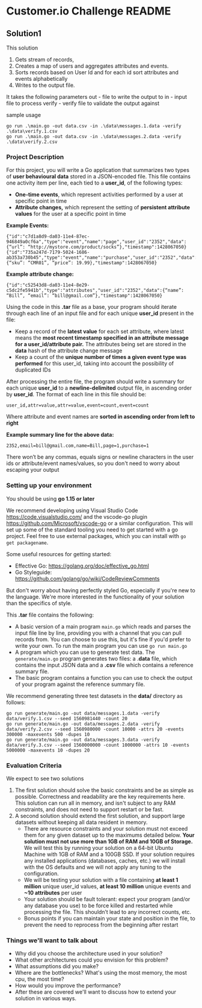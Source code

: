 # Customer.io Challenge README

## Solution1
This solution 
1) Gets stream of records, 
2) Creates a map of users and aggregates attributes and events.
3) Sorts records based on User Id and for each id sort attributes and events alphabetically
4) Writes to the output file.

It takes the following parameters
out - file to write the output to
in - input file to process
verify - verify file to validate the output against

sample usage

```
go run .\main.go -out data.csv -in .\data\messages.1.data -verify .\data\verify.1.csv  
go run .\main.go -out data.csv -in .\data\messages.2.data -verify .\data\verify.2.csv 
```

### Project Description

For this project, you will write a Go application that summarizes two types of **user behavioural data** stored in a JSON-encoded file. This file contains one activity item per line, each tied to a **user_id**, of the following types:

- **One-time events**, which represent activities performed by a user at specific point in time
- **Attribute changes,** which represent the setting of **persistent attribute values** for the user at a specific point in time

**Example Events:**

```
{"id":"c7d1a8d9-da03-11e4-87ec-946849a0cf6a","type":"event","name":"page","user_id":"2352","data":{“url”: “http://mystore.com/product/socks”},"timestamp":1428067050}
{"id":"735a247d-7179-5024-1686-ab353a730b45","type":"event","name":"purchase","user_id":"2352","data":{“sku”: “CMR01”, “price”: 19.99},"timestamp":1428067050}
```

**Example attribute change:**

```
{"id":"c52543d8-da03-11e4-8e29-c5dc2fe5941b","type":"attributes","user_id":"2352","data":{“name”: “Bill”, “email”: “bill@gmail.com”},"timestamp":1428067050}
```

Using the code in this **.tar** file as a base, your program should iterate through each line of an input file and for each unique **user_id** present in the file:

- Keep a record of the **latest value** for each set attribute, where latest means the **most recent timestamp specified in an attribute message for a user_id/attribute pair.** The attributes being set are stored in the **data** hash of the attribute change message
- Keep a count of the **unique number of times a given event type was performed** for this user_id, taking into account the possibility of duplicated IDs

After processing the entire file, the program should write a summary for each unique **user_id** to a **newline-delimited** output file, in ascending order by **user_id**. The format of each line in this file should be:

```
user_id,attr=value,attr=value,event=count,event=count
```

Where attribute and event names are **sorted in ascending order from left to right**

**Example summary line for the above data:**

```
2352,email=bill@gmail.com,name=Bill,page=1,purchase=1
```

There won’t be any commas, equals signs or newline characters in the user ids or attribute/event names/values, so you don't need to worry about escaping your output

### Setting up your environment

You should be using **go 1.15 or later**

We recommend developing using Visual Studio Code https://code.visualstudio.com/ and the vscode-go plugin https://github.com/Microsoft/vscode-go or a similar configuration. This will set up some of the standard tooling you need to get started with a go project. Feel free to use external packages, which you can install with `go get packagename`.

Some useful resources for getting started:
- Effective Go: https://golang.org/doc/effective_go.html 
- Go Styleguide: https://github.com/golang/go/wiki/CodeReviewComments

But don't worry about having perfectly styled Go, especially if you're new to the language. We're more interested in the functionality of your solution than the specifics of style.

This **.tar** file contains the following:

- A basic version of a main program `main.go` which reads and parses the input file line by line, providing you with a channel that you can pull records from. You can choose to use this, but it's fine if you'd prefer to write your own. To run the main program you can use `go run main.go`
- A program which you can use to generate test data. The `generate/main.go` program generates two files: a .**data** file, which contains the input JSON data and a **.csv** file which contains a reference summary file.
- The basic program contains a function you can use to check the output of your program against the reference summary file.

 We recommend generating three test datasets in the **data/** directory as follows:

```
go run generate/main.go -out data/messages.1.data -verify data/verify.1.csv --seed 1560981440 -count 20
go run generate/main.go -out data/messages.2.data -verify data/verify.2.csv --seed 1560980000 -count 10000 -attrs 20 -events 300000 -maxevents 500 -dupes 10
go run generate/main.go -out data/messages.3.data -verify data/verify.3.csv --seed 1560000000 -count 1000000 -attrs 10 -events 5000000 -maxevents 10 -dupes 20
```

### Evaluation Criteria

We expect to see two solutions

1. The first solution should solve the basic constraints and be as simple as possible. Correctness and readability are the key requirements here. This solution can run all in memory, and isn't subject to any RAM constraints, and does not need to support restart or be fast.
2. A second solution should extend the first solution, and support large datasets without keeping all data resident in memory.
    - There are resource constraints and your solution must not exceed them for any given dataset up to the maximums detailed below. **Your solution must not use more than 1GB of RAM and 10GB of Storage.** We will test this by running your solution on a 64-bit Ubuntu Machine with 1GB of RAM and a 100GB SSD. If your solution requires any installed applications (databases, caches, etc.) we will install with the OS defaults and we will not apply any tuning to the configuration.
    - We will be testing your solution with a file containing **at least 1 million** unique user_id values, **at least 10 million** unique events and **~10 attributes** per user
    - Your solution should be fault tolerant: expect your program (and/or any database you use) to be force killed and restarted while processing the file. This shouldn’t lead to any incorrect counts, etc.
    - Bonus points if you can maintain your state and position in the file, to prevent the need to reprocess from the beginning after restart

### Things we'll want to talk about

- Why did you choose the architecture used in your solution?
- What other architectures could you envision for this problem?
- What assumptions did you make?
- Where are the bottlenecks? What's using the most memory, the most cpu, the most time?
- How would you improve the performance?
- After these are covered we'll want to discuss how to extend your solution in various ways.
